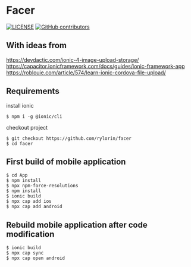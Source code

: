 # Facer

[![LICENSE](https://img.shields.io/github/license/rylorin/Facer)](LICENSE)
[![GitHub contributors](https://img.shields.io/github/contributors/rylorin/Facer)](https://github.com/rylorin/Facer/graphs/contributors)

## With ideas from

https://devdactic.com/ionic-4-image-upload-storage/  
https://capacitor.ionicframework.com/docs/guides/ionic-framework-app  
https://roblouie.com/article/574/learn-ionic-cordova-file-upload/

## Requirements

install ionic

    $ npm i -g @ionic/cli
  
checkout project

    $ git checkout https://github.com/rylorin/facer
    $ cd facer

## First build of mobile application

    $ cd App
    $ npm install
    $ npx npm-force-resolutions
    $ npm install
    $ ionic build
    $ npx cap add ios
    $ npx cap add android

## Rebuild mobile application after code modification

    $ ionic build
    $ npx cap sync
    $ npx cap open android
